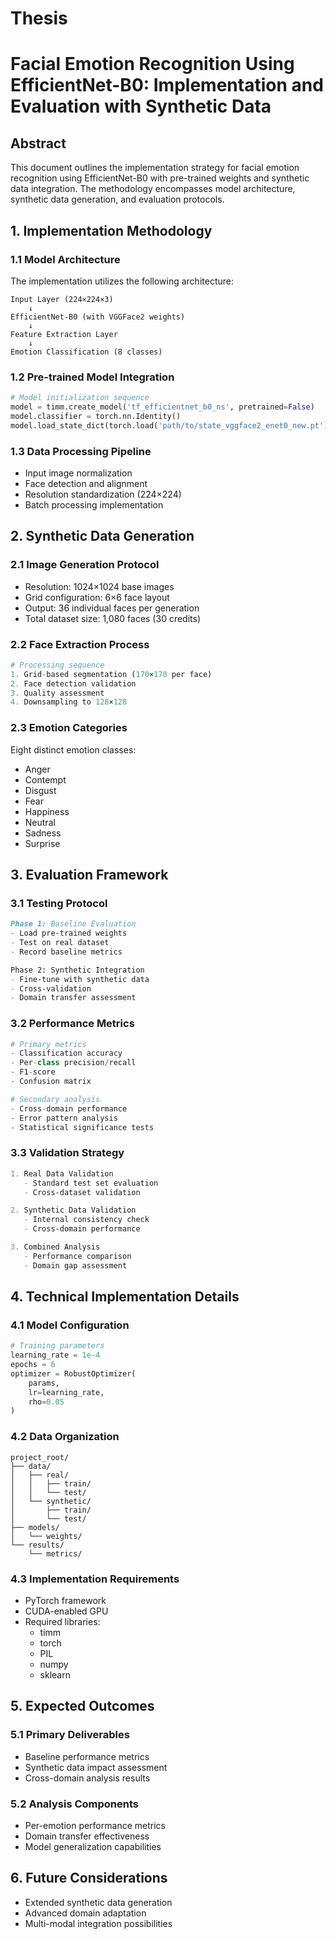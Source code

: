 # Thesis

# Facial Emotion Recognition Using EfficientNet-B0: Implementation and Evaluation with Synthetic Data

## Abstract
This document outlines the implementation strategy for facial emotion recognition using EfficientNet-B0 with pre-trained weights and synthetic data integration. The methodology encompasses model architecture, synthetic data generation, and evaluation protocols.

## 1. Implementation Methodology

### 1.1 Model Architecture
The implementation utilizes the following architecture:
```
Input Layer (224×224×3)
    ↓
EfficientNet-B0 (with VGGFace2 weights)
    ↓
Feature Extraction Layer
    ↓
Emotion Classification (8 classes)
```

### 1.2 Pre-trained Model Integration
```python
# Model initialization sequence
model = timm.create_model('tf_efficientnet_b0_ns', pretrained=False)
model.classifier = torch.nn.Identity()
model.load_state_dict(torch.load('path/to/state_vggface2_enet0_new.pt'))
```

### 1.3 Data Processing Pipeline
- Input image normalization
- Face detection and alignment
- Resolution standardization (224×224)
- Batch processing implementation

## 2. Synthetic Data Generation

### 2.1 Image Generation Protocol
- Resolution: 1024×1024 base images
- Grid configuration: 6×6 face layout
- Output: 36 individual faces per generation
- Total dataset size: 1,080 faces (30 credits)

### 2.2 Face Extraction Process
```python
# Processing sequence
1. Grid-based segmentation (170×170 per face)
2. Face detection validation
3. Quality assessment
4. Downsampling to 128×128
```

### 2.3 Emotion Categories
Eight distinct emotion classes:
- Anger
- Contempt
- Disgust
- Fear
- Happiness
- Neutral
- Sadness
- Surprise

## 3. Evaluation Framework

### 3.1 Testing Protocol
```markdown
Phase 1: Baseline Evaluation
- Load pre-trained weights
- Test on real dataset
- Record baseline metrics

Phase 2: Synthetic Integration
- Fine-tune with synthetic data
- Cross-validation
- Domain transfer assessment
```

### 3.2 Performance Metrics
```python
# Primary metrics
- Classification accuracy
- Per-class precision/recall
- F1-score
- Confusion matrix

# Secondary analysis
- Cross-domain performance
- Error pattern analysis
- Statistical significance tests
```

### 3.3 Validation Strategy
```markdown
1. Real Data Validation
   - Standard test set evaluation
   - Cross-dataset validation

2. Synthetic Data Validation
   - Internal consistency check
   - Cross-domain performance

3. Combined Analysis
   - Performance comparison
   - Domain gap assessment
```

## 4. Technical Implementation Details

### 4.1 Model Configuration
```python
# Training parameters
learning_rate = 1e-4
epochs = 6
optimizer = RobustOptimizer(
    params,
    lr=learning_rate,
    rho=0.05
)
```

### 4.2 Data Organization
```
project_root/
├── data/
│   ├── real/
│   │   ├── train/
│   │   └── test/
│   └── synthetic/
│       ├── train/
│       └── test/
├── models/
│   └── weights/
└── results/
    └── metrics/
```

### 4.3 Implementation Requirements
- PyTorch framework
- CUDA-enabled GPU
- Required libraries:
  - timm
  - torch
  - PIL
  - numpy
  - sklearn

## 5. Expected Outcomes

### 5.1 Primary Deliverables
- Baseline performance metrics
- Synthetic data impact assessment
- Cross-domain analysis results

### 5.2 Analysis Components
- Per-emotion performance metrics
- Domain transfer effectiveness
- Model generalization capabilities

## 6. Future Considerations
- Extended synthetic data generation
- Advanced domain adaptation
- Multi-modal integration possibilities